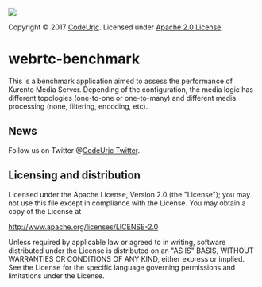 [![][CodeUrjc Logo]][CodeUrjc]

Copyright © 2017 [CodeUrjc]. Licensed under [Apache 2.0 License].

webrtc-benchmark
================

This is a benchmark application aimed to assess the performance of Kurento Media
Server. Depending of the configuration, the media logic has different
topologies (one-to-one or one-to-many) and different media processing (none,
filtering, encoding, etc).

News
----

Follow us on Twitter @[CodeUrjc Twitter].

Licensing and distribution
--------------------------

Licensed under the Apache License, Version 2.0 (the "License");
you may not use this file except in compliance with the License.
You may obtain a copy of the License at

  http://www.apache.org/licenses/LICENSE-2.0

Unless required by applicable law or agreed to in writing, software
distributed under the License is distributed on an "AS IS" BASIS,
WITHOUT WARRANTIES OR CONDITIONS OF ANY KIND, either express or implied.
See the License for the specific language governing permissions and
limitations under the License.


[Apache 2.0 License]: http://www.apache.org/licenses/LICENSE-2.0
[CodeUrjc Logo]: http://www.code.etsii.urjc.es/img/codeurjc_logo.jpg
[CodeUrjc Twitter]: https://twitter.com/codeurjc
[CodeUrjc]: http://www.code.etsii.urjc.es/
